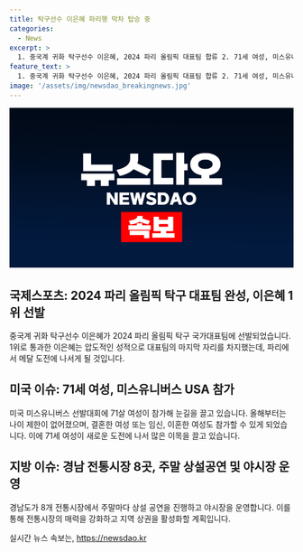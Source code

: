 ```yaml
---
title: 탁구선수 이은혜 파리행 막차 탑승 중
categories:
  - News
excerpt: >
  1. 중국계 귀화 탁구선수 이은혜, 2024 파리 올림픽 대표팀 합류 2. 71세 여성, 미스유니버스 USA 참가로 화제 3. 경남 전통시장, 주말 상설공연 및 야시장 운영으로 활기부터  중국계 귀화한 이은혜, 2024 파리올림픽 탁구 대표팀 합류 소식! 71세 여성이 미스유니버스 USA 참가로 화제를 모으며 인기몰이! 경남 전통시장 8곳에서 주말마다 상설 공연과 야시장 운영으로 활기부터.
feature_text: >
  1. 중국계 귀화 탁구선수 이은혜, 2024 파리 올림픽 대표팀 합류 2. 71세 여성, 미스유니버스 USA 참가로 화제 3. 경남 전통시장, 주말 상설공연 및 야시장 운영으로 활기부터  중국계 귀화한 이은혜, 2024 파리올림픽 탁구 대표팀 합류 소식! 71세 여성이 미스유니버스 USA 참가로 화제를 모으며 인기몰이! 경남 전통시장 8곳에서 주말마다 상설 공연과 야시장 운영으로 활기부터.
image: '/assets/img/newsdao_breakingnews.jpg'
---
```


<p><img src="/assets/img/newsdao_breakingnews.jpg" alt="koreaapp 속보" /></p>

<h2 data-ke-size="size26">국제스포츠: 2024 파리 올림픽 탁구 대표팀 완성, 이은혜 1위 선발</h2>

<p data-ke-size="size16">중국계 귀화 탁구선수 이은혜가 2024 파리 올림픽 탁구 국가대표팀에 선발되었습니다. 1위로 통과한 이은혜는 압도적인 성적으로 대표팀의 마지막 자리를 차지했는데, 파리에서 메달 도전에 나서게 될 것입니다.</p>

<h2 data-ke-size="size26">미국 이슈: 71세 여성, 미스유니버스 USA 참가</h2>

<p data-ke-size="size16">미국 미스유니버스 선발대회에 71살 여성이 참가해 눈길을 끌고 있습니다. 올해부터는 나이 제한이 없어졌으며, 결혼한 여성 또는 임신, 이혼한 여성도 참가할 수 있게 되었습니다. 이에 71세 여성이 새로운 도전에 나서 많은 이목을 끌고 있습니다.</p>

<h2 data-ke-size="size26">지방 이슈: 경남 전통시장 8곳, 주말 상설공연 및 야시장 운영</h2>

<p data-ke-size="size16">경남도가 8개 전통시장에서 주말마다 상설 공연을 진행하고 야시장을 운영합니다. 이를 통해 전통시장의 매력을 강화하고 지역 상권을 활성화할 계획입니다.</p>
실시간 뉴스 속보는, <a href="https://newsdao.kr" rel="dofollow">https://newsdao.kr</a>


